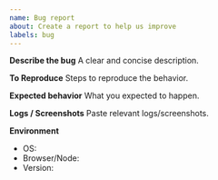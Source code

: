 ```yaml
---
name: Bug report
about: Create a report to help us improve
labels: bug
---
```


**Describe the bug**
A clear and concise description.

**To Reproduce**
Steps to reproduce the behavior.

**Expected behavior**
What you expected to happen.

**Logs / Screenshots**
Paste relevant logs/screenshots.

**Environment**
- OS:
- Browser/Node:
- Version:
